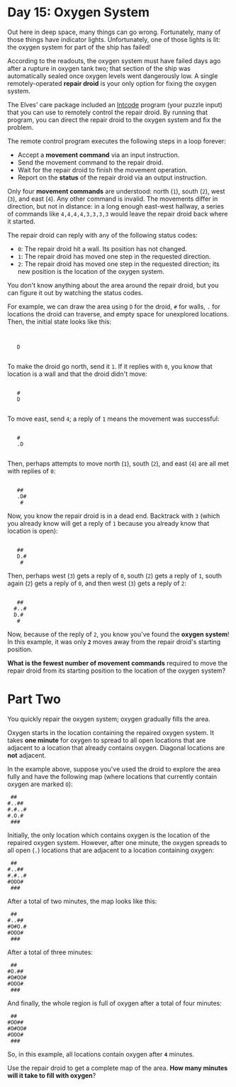 # Day 15: Oxygen System
Out here in deep space, many things can go wrong. Fortunately, many of those things have indicator lights. 
Unfortunately, one of those lights is lit: the oxygen system for part of the ship has failed!

According to the readouts, the oxygen system must have failed days ago after a rupture in oxygen tank two; that section 
of the ship was automatically sealed once oxygen levels went dangerously low. A single remotely-operated **repair droid** 
is your only option for fixing the oxygen system.

The Elves' care package included an [Intcode](https://adventofcode.com/2019/day/9) program (your puzzle input) that you 
can use to remotely control the repair droid. By running that program, you can direct the repair droid to the oxygen 
system and fix the problem.

The remote control program executes the following steps in a loop forever:
* Accept a **movement command** via an input instruction.
* Send the movement command to the repair droid.
* Wait for the repair droid to finish the movement operation.
* Report on the **status** of the repair droid via an output instruction.

Only four **movement commands** are understood: north (`1`), south (`2`), west (`3`), and east (`4`). Any other command 
is invalid. The movements differ in direction, but not in distance: in a long enough east-west hallway, a series of 
commands like `4,4,4,4,3,3,3,3` would leave the repair droid back where it started.

The repair droid can reply with any of the following status codes:
* `0`: The repair droid hit a wall. Its position has not changed.
* `1`: The repair droid has moved one step in the requested direction.
* `2`: The repair droid has moved one step in the requested direction; its new position is the location of the oxygen 
system.

You don't know anything about the area around the repair droid, but you can figure it out by watching the status codes.

For example, we can draw the area using `D` for the droid, `#` for walls, `.` for locations the droid can traverse, and 
empty space for unexplored locations. Then, the initial state looks like this:
```


   D


```
To make the droid go north, send it `1`. If it replies with `0`, you know that location is a wall and that the droid 
didn't move:
```

   #  
   D


```
To move east, send `4`; a reply of `1` means the movement was successful:
```

   #
   .D


```
Then, perhaps attempts to move north (`1`), south (`2`), and east (`4`) are all met with replies of `0`:
```

   ## 
   .D#
    #

```
Now, you know the repair droid is in a dead end. Backtrack with `3` (which you already know will get a reply of `1` 
because you already know that location is open):
```

   ## 
   D.#
    #

```
Then, perhaps west (`3`) gets a reply of `0`, south (`2`) gets a reply of `1`, south again (`2`) gets a reply of `0`, 
and then west (`3`) gets a reply of `2`:
```

   ## 
  #..#
  D.#
   # 
``` 
Now, because of the reply of `2`, you know you've found the **oxygen system**! In this example, it was only **`2`** 
moves away from the repair droid's starting position.

**What is the fewest number of movement commands** required to move the repair droid from its starting position to the 
location of the oxygen system?

# Part Two
You quickly repair the oxygen system; oxygen gradually fills the area.

Oxygen starts in the location containing the repaired oxygen system. It takes **one minute** for oxygen to spread to all 
open locations that are adjacent to a location that already contains oxygen. Diagonal locations are **not** adjacent.

In the example above, suppose you've used the droid to explore the area fully and have the following map (where 
locations that currently contain oxygen are marked `O`):
```
 ##   
#..##
#.#..#
#.O.#
 ###
```  
Initially, the only location which contains oxygen is the location of the repaired oxygen system. However, after one 
minute, the oxygen spreads to all open (`.`) locations that are adjacent to a location containing oxygen:
```
 ##   
#..##
#.#..#
#OOO#
 ###
```  
After a total of two minutes, the map looks like this:
```
 ##   
#..##
#O#O.#
#OOO#
 ###
```  
After a total of three minutes:
```
 ##   
#O.##
#O#OO#
#OOO#
 ###
```  
And finally, the whole region is full of oxygen after a total of four minutes:
```
 ##   
#OO##
#O#OO#
#OOO#
 ###
```  
So, in this example, all locations contain oxygen after **`4`** minutes.

Use the repair droid to get a complete map of the area. **How many minutes will it take to fill with oxygen**?
